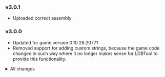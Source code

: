 ### v3.0.1
- Uploaded correct assembly

### v3.0.0
- Updated for game version 0.10.28.20771
- Removed support for adding custom strings, because the game code changed in such way where it no longer makes sense for LDBTool to provide this functionality.

<details>
<summary>All changes</summary>

### v2.0.6
- Fixed that CustomGridIndex, CustomLocalization.ENUS, CustomLocalization.FRFR, CustomLocalization.ZNCH config files were wiped every time the game was launched.
### v2.0.5
- Fixed errors if UnityExporer was not installed.
### v2.0.4
- Fixed issues if one of mods had missing type references
- Fixed issues opening Proto View UI without UnityExplorer
### v2.0.3
- Removed caching of string protos and grid indexes. Now only if a player has changed value manually will it be overwriting the default. With this old config files were purged. A backup is saved in case players had some important settings there.
### v2.0.2
- Fixed some old mods causing missing method exception. Please note that using MethedEx.Copy in your mods is unrecomended. It will be removed soon.
### v2.0.1
- Fix README
- All Protos can now be seen in Proto view menu

### v2.0.0
- Types of protos that can be added is now computed at runtime
- Strings are bound in config file by their string key
- Strings ID's now are autoassigned and not bound to config file
- Now mods can override empty strings binding
- Added UnityExplorer support to Proto UI

### v1.8.0
- Added the function of custom translation, players can customize the translated text added by the Mod in the configuration file.

### v1.7.0
- Added the ability to customize the construction shortcut bar

### v1.6.0
- Optimized GUI, use RuntimeUnityEditor's skin when RuntimeUnityEditor is installed
- Added Proto search function, you can search for ID, Name, and translation
- Added a custom GridIndex configuration file, players can define the location of Mod items by themselves.

### v1.5.0
- Added the function of easily querying Proto data in the data display mode (point the mouse at the item, press I to view ItemProto, and press R to view RECEIVEPROTO)
- In the data display mode, the Tip of the item will display the ID later

### v1.4.0
- A profile with a custom ID has been added, and players can define the ID of the Mod item by themselves.

### v1.3.0
- Fixed item sorting issue
- Add object copy method

### v1.2.0
- Split the added data into pre-added and post-added in order to add translation Proto

### v1.1.0
- Support for modifying Proto data
- Add Proto data to view GUI

</details>